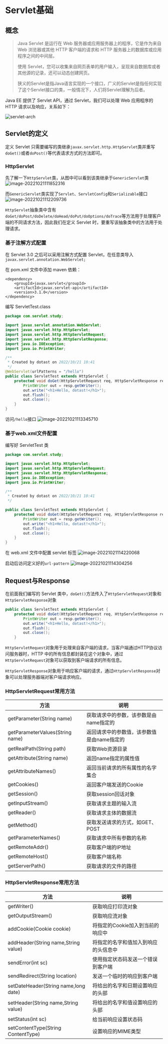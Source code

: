 # 	Servlet基础

## 概念

> Java Servlet 是运行在 Web 服务器或应用服务器上的程序，它是作为来自 Web 浏览器或其他 HTTP 客户端的请求和 HTTP 服务器上的数据库或应用程序之间的中间层。
>
> 使用 Servlet，您可以收集来自网页表单的用户输入，呈现来自数据库或者其他源的记录，还可以动态创建网页。
>
> 狭义的Servlet是指Java语言实现的一个接口，广义的Servlet是指任何实现了这个Servlet接口的类，一般情况下，人们将Servlet理解为后者。

Java EE 提供了 Servlet API，通过 Servlet，我们可以处理 Web 应用程序的 HTTP 请求以及响应，关系如下：

![servlet-arch](images/servlet-arch.jpeg)

## Servlet的定义

定义 Servlet 只需要编写的类继承`javax.servlet.http.HttpServlet`类并重写`doGet()`或者`doPost()`等代表请求方式的方法即可。

### HttpServlet

先了解一下`HttpServlet`类，从图中可以看到该类继承于`GenericServlet`类
![image-20221021111852316](images/image-20221021111852316.png)

而`GenericServlet`类实现了`Servlet`、`ServletConfig`和`Serializable`接口
![image-20221021112209736](images/image-20221021112209736.png)

`HttpServlet`抽象类中含有`doGet/doPost/doDelete/doHead/doPut/doOptions/doTrace`等方法用于处理客户端的不同请求方法，因此我们在定义 Servlet 时，要重写该抽象类中的方法用于处理请求。

### 基于注解方式配置

在 Servlet 3.0 之后可以采用注解方式配置 Servlet，在任意类导入`javax.servlet.annotation.WebServlet;`

在 pom.xml 文件中添加 maven 依赖：

```
<dependency>
    <groupId>javax.servlet</groupId>
    <artifactId>javax.servlet-api</artifactId>
    <version>3.1.0</version>
</dependency>
```

编写 ServletTest.class
```java
package com.servlet.study;

import javax.servlet.annotation.WebServlet;
import javax.servlet.http.HttpServlet;
import javax.servlet.http.HttpServletRequest;
import javax.servlet.http.HttpServletResponse;
import java.io.IOException;
import java.io.PrintWriter;

/**
 * Created by dotast on 2022/10/21 10:41
 */
@WebServlet(urlPatterns = "/hello")
public class ServletTest extends HttpServlet {
    protected void doGet(HttpServletRequest req, HttpServletResponse resp) throws IOException {
        PrintWriter out = resp.getWriter();
        out.write("<h1>Hello, dotast!</h1>");
        out.flush();
        out.close();
    }
}
```

访问`/hello`接口
![image-20221021113345710](images/image-20221021113345710.png)



### 基于web.xml文件配置

编写好 ServletTest 类
```java
package com.servlet.study;

import javax.servlet.http.HttpServlet;
import javax.servlet.http.HttpServletRequest;
import javax.servlet.http.HttpServletResponse;
import java.io.IOException;
import java.io.PrintWriter;

/**
 * Created by dotast on 2022/10/21 10:41
 */

public class ServletTest extends HttpServlet {
    protected void doGet(HttpServletRequest req, HttpServletResponse resp) throws IOException {
        PrintWriter out = resp.getWriter();
        out.write("<h1>Hello, dotast!</h1>");
        out.flush();
        out.close();
    }
}
```

在 web.xml 文件中配置 servlet 标签
![image-20221021114220068](images/image-20221021114220068.png)

启动后访问定义好的`url-pattern`
![image-20221021114304256](images/image-20221021114304256.png)

## Request与Response

在前面我们编写的 Servlet 类中，`doGet()`方法传入了`HttpServletRequest`对象和`HttpServletResponse`对象
```java
public class ServletTest extends HttpServlet {
    protected void doGet(HttpServletRequest req, HttpServletResponse resp) throws IOException {
        PrintWriter out = resp.getWriter();
        out.write("<h1>Hello, dotast!</h1>");
        out.flush();
        out.close();
    }
```

`HttpServletRequest`对象用于处理来自客户端的请求，当客户端通过HTTP协议访问服务器时，HTTP 中的所有信息都封装在这个对象中，通过`HttpServletRequest`对象可以获取到客户端请求的所有信息。

`HttpServletResponse`对象用于响应客户端的请求，通过`HttpServletResponse`对象可以处理服务器端对客户端请求响应。

### HttpServletRequest常用方法

| 方法                            | 说明                                       |
| ------------------------------- | ------------------------------------------ |
| getParameter(String name)       | 获取请求中的参数，该参数是由name指定的     |
| getParameterValues(String name) | 返回请求中的参数值，该参数值是由name指定的 |
| getRealPath(String path)        | 获取Web资源目录                            |
| getAttribute(String name)       | 返回name指定的属性值                       |
| getAttributeNames()             | 返回当前请求的所有属性的名字集合           |
| getCookies()                    | 返回客户端发送的Cookie                     |
| getSession()                    | 获取session回话对象                        |
| getInputStream()                | 获取请求主题的输入流                       |
| getReader()                     | 获取请求主体的数据流                       |
| getMethod()                     | 获取发送请求的方式，如GET、POST            |
| getParameterNames()             | 获取请求中所有参数的名称                   |
| getRemoteAddr()                 | 获取客户端的IP地址                         |
| getRemoteHost()                 | 获取客户端名称                             |
| getServerPath()                 | 获取请求的文件的路径                       |

### HttpServletResponse常用方法

| 方法                                 | 说明                                 |
| ------------------------------------ | ------------------------------------ |
| getWriter()                          | 获取响应打印流对象                   |
| getOutputStream()                    | 获取响应流对象                       |
| addCookie(Cookie cookie)             | 将指定的Cookie加入到当前的响应中     |
| addHeader(String name,String value)  | 将指定的名字和值加入到响应的头信息中 |
| sendError(int sc)                    | 使用指定状态码发送一个错误到客户端   |
| sendRedirect(String location)        | 发送一个临时的响应到客户端           |
| setDateHeader(String name,long date) | 将给出的名字和日期设置响应的头部     |
| setHeader(String name,String value)  | 将给出的名字和值设置响应的头部       |
| setStatus(int sc)                    | 给当前响应设置状态码                 |
| setContentType(String ContentType)   | 设置响应的MIME类型                   |
